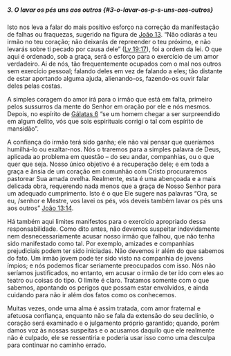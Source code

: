 ##### 3\. O lavar os pés uns aos outros {#3-o-lavar-os-p-s-uns-aos-outros}

Isto nos leva a falar do mais positivo esforço na correção da manifestação de falhas ou fraquezas, sugerido na figura de [João 13](http://bibliaonline.com.br/acf/jo/13). “Não odiarás a teu irmão no teu coração; não deixarás de repreender o teu próximo, e não levarás sobre ti pecado por causa dele” ([Lv 19:17](http://bibliaonline.com.br/acf/lv/19/17)), foi a ordem da lei. O que aqui é ordenado, sob a graça, será o esforço para o exercício de um amor verdadeiro. Ai de nós, tão frequentemente ocupados com o mal nos outros sem exercício pessoal; falando deles em vez de falando a eles; tão distante de estar aportando alguma ajuda, alienando-os, fazendo-os ouvir falar deles pelas costas.

A simples coragem do amor irá para o irmão que está em falta, primeiro pelos sussurros da mente do Senhor em oração por ele e nós mesmos. Depois, no espírito de [Gálatas 6](http://bibliaonline.com.br/acf/gl/6) “se um homem chegar a ser surpreendido em algum delito, vós que sois espirituais corrigi o tal com espírito de mansidão”.

A confiança do irmão terá sido ganha; ele não vai pensar que queríamos humilhá-lo ou exaltar-nos. Nós o traremos para a simples palavra de Deus, aplicada ao problema em questão – do seu andar, companhias, ou o que quer que seja. Nosso único objetivo é a recuperação dele; e em toda a graça e ânsia de um coração em comunhão com Cristo procuraremos pastorear Sua amada ovelha. Realmente, esta é uma abençoada e a mais delicada obra, requerendo nada menos que a graça de Nosso Senhor para um adequado cumprimento. Isto é o que Ele sugere nas palavras “Ora, se eu, /senhor e Mestre, vos lavei os pés, vós deveis também lavar os pés uns aos outros” [João 13:14](http://bibliaonline.com.br/acf/jo/13/14).

Há também aqui limites manifestos para o exercício apropriado dessa responsabilidade. Como dito antes, não devemos suspeitar indevidamente nem desnecessariamente acusar nosso irmão que falhou, que não tenha sido manifestado como tal. Por exemplo, amizades e companhias prejudiciais podem ter sido iniciadas. Não devemos ir além do que sabemos do fato. Um irmão jovem pode ter sido visto na companhia de jovens ímpios; e nós podemos ficar seriamente preocupados com isso. Nós não seríamos justificados, no entanto, em acusar o irmão de ter ido com eles ao teatro ou coisas do tipo. O limite é claro. Tratamos somente com o que sabemos, apontando os perigos que possam estar envolvidos, e ainda cuidando para não ir além dos fatos como os conhecemos.

Muitas vezes, onde uma alma é assim tratada, com amor fraternal e afetuosa confiança, enquanto não se fala da extensão do seu declínio, o coração será examinado e o julgamento próprio garantido; quando, porém damos voz às nossas suspeitas e o acusamos daquilo que ele realmente não é culpado, ele se ressentiria e poderia usar isso como uma desculpa para continuar no caminho errado.